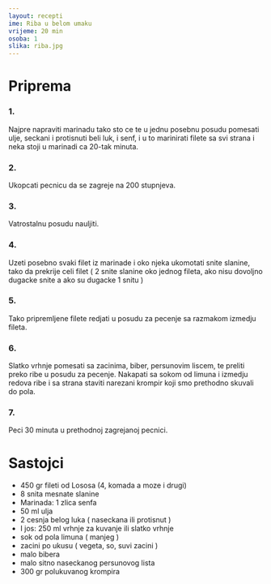 ```yaml
---
layout: recepti
ime: Riba u belom umaku
vrijeme: 20 min
osoba: 1
slika: riba.jpg
---
```


# Priprema

### 1.
Najpre napraviti marinadu tako sto ce te u jednu posebnu posudu pomesati ulje, seckani i protisnuti beli luk, i senf, i u to marinirati filete sa svi strana i neka stoji u marinadi ca 20-tak minuta.

### 2.
Ukopcati pecnicu da se zagreje na 200 stupnjeva.

### 3.
Vatrostalnu posudu nauljiti.

### 4.
Uzeti posebno svaki filet iz marinade i oko njeka ukomotati snite slanine, tako da prekrije celi filet ( 2 snite slanine oko jednog fileta, ako nisu dovoljno dugacke snite a ako su dugacke 1 snitu )

### 5.
Tako pripremljene filete redjati u posudu za pecenje sa razmakom izmedju fileta.

### 6.
Slatko vrhnje pomesati sa zacinima, biber, persunovim liscem, te preliti preko ribe u posudu za pecenje. Nakapati sa sokom od limuna i izmedju redova ribe i sa strana staviti narezani krompir koji smo prethodno skuvali do pola.

### 7.
Peci 30 minuta u prethodnoj zagrejanoj pecnici.

# Sastojci

  - 450 gr fileti od Lososa (4, komada a moze i drugi)
  - 8 snita mesnate slanine
  - Marinada: 1 zlica senfa
  - 50 ml ulja
  - 2 cesnja belog luka ( naseckana ili protisnut )
  - I jos: 250 ml vrhnje za kuvanje ili slatko vrhnje
  - sok od pola limuna ( manjeg )
  - zacini po ukusu ( vegeta, so, suvi zacini )
  - malo bibera
  - malo sitno naseckanog persunovog lista
  - 300 gr polukuvanog krompira
